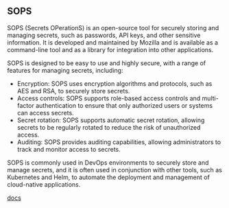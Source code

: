 ## SOPS
SOPS (Secrets OPerationS) is an open-source tool for securely storing and managing secrets, such as passwords, API keys, and other sensitive information. It is developed and maintained by Mozilla and is available as a command-line tool and as a library for integration into other applications.

SOPS is designed to be easy to use and highly secure, with a range of features for managing secrets, including:

- Encryption: SOPS uses encryption algorithms and protocols, such as AES and RSA, to securely store secrets.
- Access controls: SOPS supports role-based access controls and multi-factor authentication to ensure that only authorized users or systems can access secrets.
- Secret rotation: SOPS supports automatic secret rotation, allowing secrets to be regularly rotated to reduce the risk of unauthorized access.
- Auditing: SOPS provides auditing capabilities, allowing administrators to track and monitor access to secrets.

SOPS is commonly used in DevOps environments to securely store and manage secrets, and it is often used in conjunction with other tools, such as Kubernetes and Helm, to automate the deployment and management of cloud-native applications.

[docs](https://github.com/getsops/sops)
